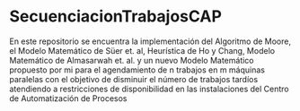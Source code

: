# SecuenciacionTrabajosCAP
 En este repositorio se encuentra la implementación del Algoritmo de Moore, el Modelo Matemático de Süer et. al, Heurística de Ho y Chang, Modelo Matemático de Almasarwah et. al. y un nuevo Modelo Matemático propuesto por mi para el agendamiento de n trabajos en m máquinas paralelas con el objetivo de disminuir el número de trabajos tardíos atendiendo a restricciones de disponibilidad en las instalaciones del Centro de Automatización de Procesos 
